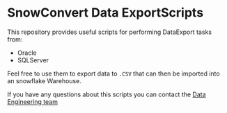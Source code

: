 # SnowConvert Data ExportScripts

This repository provides useful scripts for performing DataExport tasks from: 

- Oracle
- SQLServer

Feel free to use them to export data to `.CSV` that can then be imported into an snowflake Warehouse.

If you have any questions about this scripts you can contact the
[Data Engineering team](mailto:DataEngineeringTeam@mobilize.net)
